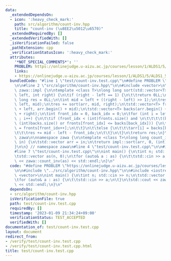 ```yaml
---
data:
  _extendedDependsOn:
  - icon: ':heavy_check_mark:'
    path: src/algorithm/count-inv.hpp
    title: "count-inv (\u8EE2\u5012\u6570)"
  _extendedRequiredBy: []
  _extendedVerifiedWith: []
  _isVerificationFailed: false
  _pathExtension: cpp
  _verificationStatusIcon: ':heavy_check_mark:'
  attributes:
    '*NOT_SPECIAL_COMMENTS*': ''
    PROBLEM: https://onlinejudge.u-aizu.ac.jp/courses/lesson/1/ALDS1/5/ALDS1_5_D
    links:
    - https://onlinejudge.u-aizu.ac.jp/courses/lesson/1/ALDS1/5/ALDS1_5_D
  bundledCode: "#line 1 \"test/count-inv.test.cpp\"\n#define PROBLEM \"https://onlinejudge.u-aizu.ac.jp/courses/lesson/1/ALDS1/5/ALDS1_5_D\"\
    \n\n#line 2 \"src/algorithm/count-inv.hpp\"\n\n#include <vector>\n\nnamespace\
    \ zawa::impl {\n\ntemplate <class T>\nlong long sort(std::vector<T>& arr, int\
    \ left, int right) {\n\tif (right - left == 1) {\n\t\treturn 0LL;\n\t}\n\tlong\
    \ long res = 0LL;\n\tint mid = left + ((right - left) >> 1);\n\tres += sort(arr,\
    \ left, mid);\n\tres += sort(arr, mid, right);\n\tstd::vector<T> fronts(arr.begin()\
    \ + left, arr.begin() + mid);\n\tstd::vector<T> backs(arr.begin() + mid, arr.begin()\
    \ + right);\n\tint front_idx = 0, back_idx = 0;\n\tfor (int i = left ; i < right\
    \ ; i++) {\n\t\tif (front_idx < (int)fronts.size() and \n\t\t\t\t(back_idx ==\
    \ (int)backs.size() or fronts[front_idx] <= backs[back_idx])) {\n\t\t\tarr[i]\
    \ = fronts[front_idx++];\n\t\t}\n\t\telse {\n\t\t\tarr[i] = backs[back_idx++];\n\
    \t\t\tres += mid - left - front_idx;\n\t\t}\n\t}\n\treturn res;\n}\n\n} // namespace\
    \ zawa\n\nnamespace zawa {\n\ntemplate <class T>\nlong long count_inv(const std::vector<T>&\
    \ in) {\n\tstd::vector arr = in;\n\treturn impl::sort(arr, 0, (int)arr.size());\n\
    }\n\n} // namespace zawa\n#line 4 \"test/count-inv.test.cpp\"\n\n#include <iostream>\n\
    #line 7 \"test/count-inv.test.cpp\"\n\nint main() {\n\tint n; std::cin >> n;\n\
    \tstd::vector as(n, 0);\n\tfor (auto& a : as) {\n\t\tstd::cin >> a;\n\t}\n\tstd::cout\
    \ << zawa::count_inv(as) << std::endl;\n}\n"
  code: "#define PROBLEM \"https://onlinejudge.u-aizu.ac.jp/courses/lesson/1/ALDS1/5/ALDS1_5_D\"\
    \n\n#include \"../src/algorithm/count-inv.hpp\"\n\n#include <iostream>\n#include\
    \ <vector>\n\nint main() {\n\tint n; std::cin >> n;\n\tstd::vector as(n, 0);\n\
    \tfor (auto& a : as) {\n\t\tstd::cin >> a;\n\t}\n\tstd::cout << zawa::count_inv(as)\
    \ << std::endl;\n}\n"
  dependsOn:
  - src/algorithm/count-inv.hpp
  isVerificationFile: true
  path: test/count-inv.test.cpp
  requiredBy: []
  timestamp: '2023-01-09 21:34:24+09:00'
  verificationStatus: TEST_ACCEPTED
  verifiedWith: []
documentation_of: test/count-inv.test.cpp
layout: document
redirect_from:
- /verify/test/count-inv.test.cpp
- /verify/test/count-inv.test.cpp.html
title: test/count-inv.test.cpp
---
```

